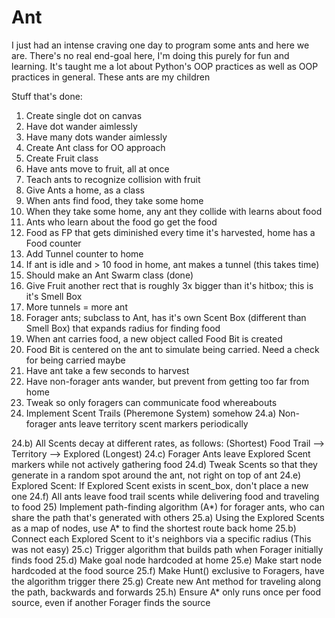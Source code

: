 # Ant
I just had an intense craving one day to program some ants and here we are. There's no real end-goal here, I'm doing this purely for fun and learning. It's taught me a lot about Python's OOP practices as well as OOP practices in general. These ants are my children

Stuff that's done:

1) Create single dot on canvas
2) Have dot wander aimlessly
3) Have many dots wander aimlessly
4) Create Ant class for OO approach
5) Create Fruit class
6) Have ants move to fruit, all at once
7) Teach ants to recognize collision with fruit
8) Give Ants a home, as a class
9) When ants find food, they take some home
10) When they take some home, any ant they collide with learns about food
11) Ants who learn about the food go get the food
12) Food as FP that gets diminished every time it's harvested, home has a Food counter
13) Add Tunnel counter to home
14) If ant is idle and > 10 food in home, ant makes a tunnel (this takes time)
15) Should make an Ant Swarm class (done)
16) Give Fruit another rect that is roughly 3x bigger than it's hitbox; this is it's Smell Box
17) More tunnels = more ant
18) Forager ants; subclass to Ant, has it's own Scent Box (different than Smell Box) that expands radius for finding food
19) When ant carries food, a new object called Food Bit is created
20) Food Bit is centered on the ant to simulate being carried. Need a check for being carried maybe
21) Have ant take a few seconds to harvest
22) Have non-forager ants wander, but prevent from getting too far from home
23) Tweak so only foragers can communicate food whereabouts
24) Implement Scent Trails (Pheremone System) somehow
    24.a) Non-forager ants leave territory scent markers periodically
  
  24.b) All Scents decay at different rates, as follows: (Shortest) Food Trail --> Territory --> Explored (Longest)
  24.c) Forager Ants leave Explored Scent markers while not actively gathering food
  24.d) Tweak Scents so that they generate in a random spot around the ant, not right on top of ant
  24.e) Explored Scent: If Explored Scent exists in scent_box, don't place a new one
  24.f) All ants leave food trail scents while delivering food and traveling to food
25) Implement path-finding algorithm (A*) for forager ants, who can share the path that's generated with others
  25.a) Using the Explored Scents as a map of nodes, use A* to find the shortest route back home
  25.b) Connect each Explored Scent to it's neighbors via a specific radius (This was not easy)
  25.c) Trigger algorithm that builds path when Forager initially finds food
  25.d) Make goal node hardcoded at home
  25.e) Make start node hardcoded at the food source
  25.f) Make Hunt() exclusive to Foragers, have the algorithm trigger there
  25.g) Create new Ant method for traveling along the path, backwards and forwards
  25.h) Ensure A* only runs once per food source, even if another Forager finds the source

